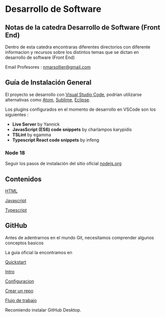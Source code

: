 # Desarrollo de Software

## Notas de la catedra Desarrollo de Software (Front End)

Dentro de esta catedra encontraras diferentes directorios con diferente informacion y recursos sobre los distintos temas que se dictan en desarrollo de software (Front End)

Email Profesores : nmarsollier@gmail.com


## Guía de Instalación General

El proyecto se desarrollo con [Visual Studio Code](https://code.visualstudio.com/download), podrían utilizarse alternativas como [Atom](https://atom.io/), [Sublime](https://www.sublimetext.com/download), [Eclipse](http://www.eclipse.org/downloads/).

Los plugins configurados en el momento de desarrollo en VSCode son los siguientes :

- __Live Server__ by Yannick
- __JavasScript (ES6) code snippets__ by charlampos karypidis
- __TSLint__ by egamma
- __Typescript React code snippets__ by infeng


### Node 18

Seguir los pasos de instalación del sitio oficial [nodejs.org](https://nodejs.org/en/)

## Contenidos

[HTML](https://github.com/nmarsollier/desarrollo_software/tree/main/html)

[Javascript](https://github.com/nmarsollier/desarrollo_software/tree/main/javascript)

[Typescript](https://github.com/nmarsollier/desarrollo_software/tree/main/type_script)

## GitHub

Antes de adentrarnos en el mundo Git, necesitamos comprender algunos conceptos basicos

La guia oficial la encontramos en 

[Quickstart](https://docs.github.com/es/get-started/quickstart)

[Intro](https://docs.github.com/es/get-started/quickstart/hello-world)

[Configuracion](https://docs.github.com/es/get-started/quickstart/set-up-git)
    
[Crear un repo](https://docs.github.com/es/get-started/quickstart/create-a-repo)
    
[Flujo de trabajo](https://docs.github.com/es/get-started/quickstart/github-flow)

Recomiendo instalar GitHub Desktop.
